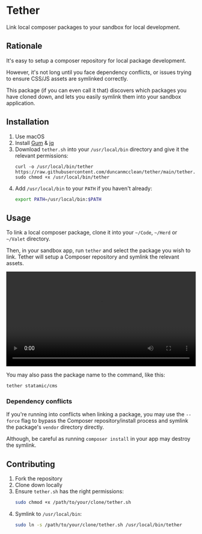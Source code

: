 # Tether

Link local composer packages to your sandbox for local development.

## Rationale

It's easy to setup a composer repository for local package development. 

However, it's not long until you face dependency conflicts, or issues trying to ensure CSS/JS assets are symlinked correctly.

This package (if you can even call it that) discovers which packages you have cloned down, and lets you easily symlink them into your sandbox application.

## Installation

1. Use macOS
2. Install [Gum](https://github.com/charmbracelet/gum) & [jq](https://github.com/jqlang/jq)
3. Download `tether.sh` into your `/usr/local/bin` directory and give it the relevant permissions:
    ```
    curl -o /usr/local/bin/tether https://raw.githubusercontent.com/duncanmcclean/tether/main/tether.sh
    sudo chmod +x /usr/local/bin/tether
    ```
4. Add `/usr/local/bin` to your `PATH` if you haven't already:
    ```bash
    export PATH=/usr/local/bin:$PATH
    ```

## Usage

To link a local composer package, clone it into your `~/Code`, `~/Herd` or `~/Valet` directory. 

Then, in your sandbox app, run `tether` and select the package you wish to link. Tether will setup a Composer repository and symlink the relevant assets.

<video src="./demo.mp4" controls style="width: 100%; max-width: 100%;"></video>

You may also pass the package name to the command, like this:

```sh
tether statamic/cms
```

### Dependency conflicts

If you're running into conflicts when linking a package, you may use the `--force` flag to bypass the Composer repository/install process and symlink the package's `vendor` directory directly. 

Although, be careful as running `composer install` in your app may destroy the symlink.

## Contributing

1. Fork the repository
2. Clone down locally
3. Ensure `tether.sh` has the right permissions:
    ```bash
    sudo chmod +x /path/to/your/clone/tether.sh
    ```
4. Symlink to `/usr/local/bin`:
    ```bash
    sudo ln -s /path/to/your/clone/tether.sh /usr/local/bin/tether
    ```